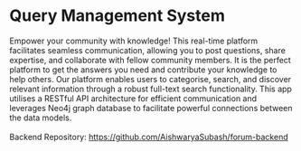 # Query Management System 

Empower your community with knowledge! This real-time platform facilitates seamless communication, allowing you to post questions, share expertise, and collaborate with fellow community members. It is the perfect platform to get the answers you need and contribute your knowledge to help others.
Our platform enables users to categorise, search, and discover relevant information through a robust full-text search functionality.
This app utilises a RESTful API architecture for efficient communication and leverages Neo4j graph database to facilitate powerful connections between the data models.
<br />
<br />
Backend Repository: https://github.com/AishwaryaSubash/forum-backend
